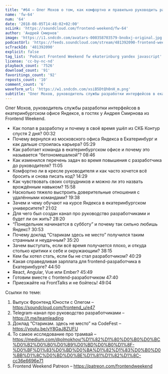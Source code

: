 ```yaml
---
title: "#64 – Олег Мохов о том, как комфортно и правильно руководить разработчиками"
name: 'fw-64'
num: '64'
date: '2018-08-05T14:48:02+02:00'
scLink: 'https://soundcloud.com/frontend-weekend/fw-64'
author: 'Андрей Смирнов'
image: 'https://i1.sndcdn.com/avatars-000358703579-bnobxj-original.jpg'
podcastUrl: 'https://feeds.soundcloud.com/stream/481392090-frontend-weekend-fw-64.m4a'
scTrackId: '481392090'
explicit: false
tag_list: 'Podcast Frontend Weekend fw ekaterinburg yandex javascript'
license: 'cc-by-nc-nd'
playback_count: '7526'
download_count: '91'
favoritings_count: '92'
reposts_count: '10'
comment_count: '6'
waveform_url: 'https://w1.sndcdn.com/xsiB5DtQh0nH_m.png'
subtitle: "Олег Мохов, руководитель службы разработки интерфейсов в екатеринбургском офисе Яндексе, в гостях у Андрея Смирнова из Frontend Weekend. "
---
```

Олег Мохов, руководитель службы разработки интерфейсов в екатеринбургском офисе Яндексе, в гостях у Андрея Смирнова из Frontend Weekend. 

- Как попал в разработку и почему в своё время ушёл из СКБ Контур спустя 2 дня? <timecode sec="32">00:32</timecode>
- Почему вернулся из московского офиса Яндекса в Екатеринбург и как дальше строилась карьера? <timecode sec="329">05:29</timecode>
- Как работает команда в екатеринбургском офисе и почему это называется “бетономешалкой”? <timecode sec="526">08:46</timecode>
- Как изменился перечень задач во время повышения с разработчика до руководителя? <timecode sec="665">11:05</timecode>
- Комфортно ли в кресле руководителя и как часто хочется всё бросить и снова писать код? <timecode sec="869">14:29</timecode>
- Как чувствовать своих сотрудников и можно ли это назвать врождённым навыком? <timecode sec="958">15:58</timecode>
- Насколько тяжело выстроить доверительные отношения с удалёнными командами? <timecode sec="1178">19:38</timecode>
- Зачем и чему обучают на курсе Яндекса в екатеринбургском университете? <timecode sec="1262">21:02</timecode>
- Для чего был создан канал про руководство разработчиками и будет ли он жить? <timecode sec="1700">28:20</timecode>
- “Понедельник начинается в субботу” и почему так сильно любишь Яндекс? <timecode sec="1853">30:53</timecode>
- Почему доклад “Старикам здесь не место” получился таким странным и неудачным? <timecode sec="2120">35:20</timecode>
- Зачем выступать, если всё время получается плохо, и откуда столько критики к себе и окружающим? <timecode sec="2295">38:15</timecode>
- Кем бы хотел стать, если бы не стал разработчиком? <timecode sec="2429">40:29</timecode>
- Какая справедливая зарплата для frontend-разработчика в Екатеринбурге? <timecode sec="2690">44:50</timecode>
- React, Angular, Vue или Ember? <timecode sec="2749">45:49</timecode>
- Готовим вместе с frontend-разработчиком <timecode sec="2860">47:40</timecode>
- Приезжайте на FrontTalks и не бойтесь! <timecode sec="2944">49:04</timecode>

Ссылки по теме:
1) Выпуск Фронтенд Юности с Олегом – https://soundcloud.com/frontend_u/e47
2) Telegram-канал про руководство разработчиками – https://t.me/teamleading
3) Доклад “Старикам. здесь не место” на CodeFest – https://youtu.be/vY8GaJ8ZUFU
4) То самое исследование про трамвай – https://medium.com/@olmokhov/%D1%82%D1%80%D0%B0%D0%BC%D0%B2%D0%B0%D0%B9%D0%BD%D0%B0%D1%8F-%D0%BF%D1%83%D0%BD%D0%BA%D1%82%D1%83%D0%B0%D0%BB%D1%8C%D0%BD%D0%BE%D1%81%D1%82%D1%8C-cc36e6696e71
5) Frontend Weekend Patreon – https://patreon.com/frontendweekend